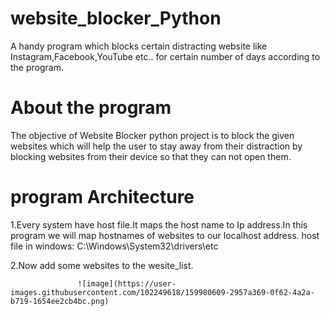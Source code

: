 # website_blocker_Python
A handy program which blocks certain distracting website like Instagram,Facebook,YouTube etc.. for certain number of days according to the program.

# About the program
The objective of Website Blocker python project is to block the given websites which will help the user to stay away from their distraction by blocking websites from their device so that they can not open them.

# program Architecture
1.Every system have host file.It maps the host name to Ip address.In this program we will map  hostnames of websites to our localhost address.
   host file in windows: C:\Windows\System32\drivers\etc
   
2.Now add some websites to the wesite_list.

                   ![image](https://user-images.githubusercontent.com/102249618/159980609-2957a369-0f62-4a2a-b719-1654ee2cb4bc.png)


      
      
    
  

